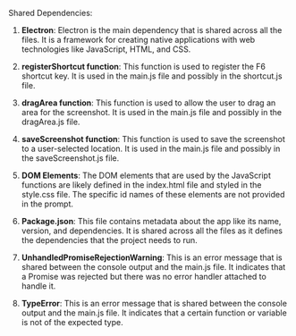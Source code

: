 Shared Dependencies:

1. **Electron**: Electron is the main dependency that is shared across all the files. It is a framework for creating native applications with web technologies like JavaScript, HTML, and CSS.

2. **registerShortcut function**: This function is used to register the F6 shortcut key. It is used in the main.js file and possibly in the shortcut.js file.

3. **dragArea function**: This function is used to allow the user to drag an area for the screenshot. It is used in the main.js file and possibly in the dragArea.js file.

4. **saveScreenshot function**: This function is used to save the screenshot to a user-selected location. It is used in the main.js file and possibly in the saveScreenshot.js file.

5. **DOM Elements**: The DOM elements that are used by the JavaScript functions are likely defined in the index.html file and styled in the style.css file. The specific id names of these elements are not provided in the prompt.

6. **Package.json**: This file contains metadata about the app like its name, version, and dependencies. It is shared across all the files as it defines the dependencies that the project needs to run.

7. **UnhandledPromiseRejectionWarning**: This is an error message that is shared between the console output and the main.js file. It indicates that a Promise was rejected but there was no error handler attached to handle it.

8. **TypeError**: This is an error message that is shared between the console output and the main.js file. It indicates that a certain function or variable is not of the expected type.